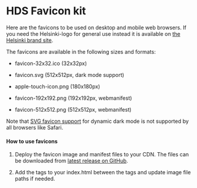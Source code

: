 # HDS Favicon kit

Here are the favicons to be used on desktop and mobile web browsers. If you need the Helsinki-logo for general use instead it is available on [the Helsinki brand site](https://brand.hel.fi/tunnus/).

The favicons are available in the following sizes and formats:

- favicon-32x32.ico (32x32px)

- favicon.svg (512x512px, dark mode support)

- apple-touch-icon.png (180x180px)

- favicon-192x192.png (192x192px, webmanifest)

- favicon-512x512.png (512x512px, webmanifest)

Note that [SVG favicon support](https://caniuse.com/link-icon-svg) for dynamic dark mode is not supported by all browsers like Safari.

#### How to use favicons

1. Deploy the favicon image and manifest files to your CDN. The files can be downloaded from [latest release on GitHub](https://github.com/City-of-Helsinki/helsinki-design-system/releases/latest).

2. Add the tags to your index.html between the <head> tags and update image file paths if needed.

<link rel="icon" href="./favicon-32x32.ico" sizes="any">
<link rel="icon" href="./favicon.svg" type="image/svg+xml">
<link rel="apple-touch-icon" href="./apple-touch-icon.png">
<link rel="manifest" href="./manifest.webmanifest">
